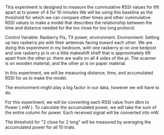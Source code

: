 This experiment is designed to measure the cummulative RSSI values for 6ft apart at tx power of 4 for 10 minutes
We will be using this baseline as the threshold for which we can compare other times and other cummulative RSSI values to make a model that describes the relationship between the time and
distance needed for the too close for too long protocol.

Control Variable: Rasberry Pis, TX power, environment.
Environment: Setting up two rasberry pis with their antennas facing toward each other. We are doing this experiment in my bedroom, with one rasberry pi on one bedpost and one rasberry pi is on a 
little makeshift shelf that is approximately 6ft apart from the other pi. there are walls on all 4 sides of the pi. The scanner is on wooden material, and the other pi is on paper material.

In this experiment, we will be measuring distance, time, and accumulated RSSI for us to make the model.

The environment might play a big factor in our data, however we will have to do.



For this experiment, we will be converting each RSSI value from dbm to Power ( mW ).
To calculate the accumulated power, we will take the sum of the entire column for power.
Each received signal will be converted into mW.

The threshold for "2 close for 2 long" will be measured by averaging the 
accumulated power for all 10 trials.


